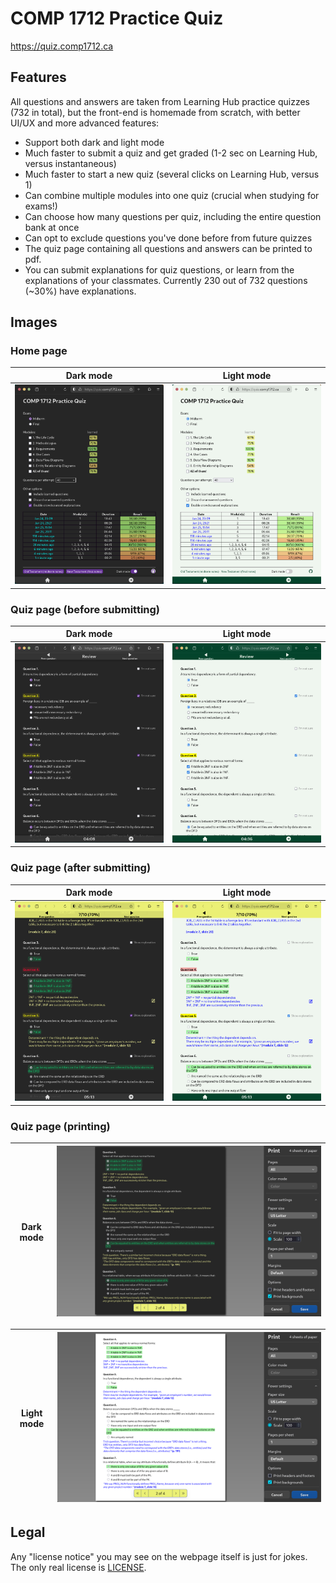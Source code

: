 # COMP 1712 Practice Quiz

<https://quiz.comp1712.ca>

## Features

All questions and answers are taken from Learning Hub practice quizzes (732 in total), but the front-end is homemade from scratch, with better UI/UX and more advanced features:

- Support both dark and light mode
- Much faster to submit a quiz and get graded (1-2 sec on Learning Hub, versus instantaneous)
- Much faster to start a new quiz (several clicks on Learning Hub, versus 1)
- Can combine multiple modules into one quiz (crucial when studying for exams!)
- Can choose how many questions per quiz, including the entire question bank at once
- Can opt to exclude questions you've done before from future quizzes
- The quiz page containing all questions and answers can be printed to pdf.
- You can submit explanations for quiz questions, or learn from the explanations of your classmates. Currently 230 out of 732 questions (~30%) have explanations.

## Images

### Home page

|                    Dark mode                     |                     Light mode                     |
| :----------------------------------------------: | :------------------------------------------------: |
| ![home page in dark mode](/images/home-dark.png) | ![home page in light mode](/images/home-light.png) |

### Quiz page (before submitting)

|                    Dark mode                     |                     Light mode                     |
| :----------------------------------------------: | :------------------------------------------------: |
| ![quiz page in dark mode](/images/quiz-dark.png) | ![quiz page in light mode](/images/quiz-light.png) |

### Quiz page (after submitting)

|                             Dark mode                              |                               Light mode                               |
| :----------------------------------------------------------------: | :--------------------------------------------------------------------: |
| ![printed quiz page in dark mode](/images/quiz-submitted-dark.png) | ![submitted quiz page in light mode](/images/quiz-submitted-light.png) |

### Quiz page (printing)

| Dark mode | ![printed quiz page in dark mode](/images/quiz-printed-dark.png) |
| :-------: | :--------------------------------------------------------------: |

| Light mode | ![submitted quiz page in light mode](/images/quiz-printed-light.png) |
| :--------: | :------------------------------------------------------------------: |

## Legal

Any "license notice" you may see on the webpage itself is just for jokes. The only real license is [LICENSE](LICENSE).
